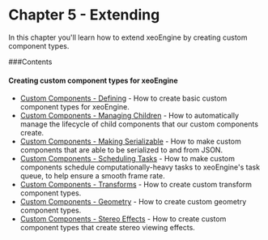 # Chapter 5 - Extending

In this chapter you'll learn how to extend xeoEngine by creating custom component types. 

###Contents

#### Creating custom component types for xeoEngine

* [Custom Components - Defining]() - How to create basic custom component types for xeoEngine.
* [Custom Components - Managing Children]() - How to automatically manage the lifecycle of child components that our custom components create.
* [Custom Components - Making Serializable]() - How to make custom components that are able to be serialized to and from JSON.
* [Custom Components - Scheduling Tasks]() - How to make custom components schedule computationally-heavy tasks to xeoEngine's task queue, to help ensure a smooth frame rate.
* [Custom Components - Transforms]() - How to create custom transform component types.
* [Custom Components - Geometry]() - How to create custom geometry component types.
* [Custom Components - Stereo Effects]() - How to create custom component types that create stereo viewing effects.

